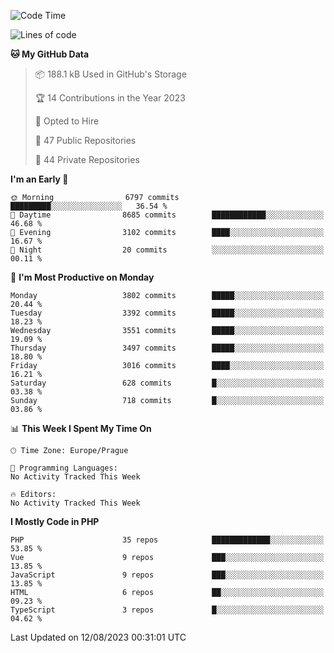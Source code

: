 <!--START_SECTION:waka-->
![Code Time](http://img.shields.io/badge/Code%20Time-1%2C583%20hrs%2058%20mins-blue)

![Lines of code](https://img.shields.io/badge/From%20Hello%20World%20I%27ve%20Written-6.0%20million%20lines%20of%20code-blue)

**🐱 My GitHub Data** 

> 📦 188.1 kB Used in GitHub's Storage 
 > 
> 🏆 14 Contributions in the Year 2023
 > 
> 💼 Opted to Hire
 > 
> 📜 47 Public Repositories 
 > 
> 🔑 44 Private Repositories 
 > 
**I'm an Early 🐤** 

```text
🌞 Morning                6797 commits        █████████░░░░░░░░░░░░░░░░   36.54 % 
🌆 Daytime                8685 commits        ████████████░░░░░░░░░░░░░   46.68 % 
🌃 Evening                3102 commits        ████░░░░░░░░░░░░░░░░░░░░░   16.67 % 
🌙 Night                  20 commits          ░░░░░░░░░░░░░░░░░░░░░░░░░   00.11 % 
```
📅 **I'm Most Productive on Monday** 

```text
Monday                   3802 commits        █████░░░░░░░░░░░░░░░░░░░░   20.44 % 
Tuesday                  3392 commits        █████░░░░░░░░░░░░░░░░░░░░   18.23 % 
Wednesday                3551 commits        █████░░░░░░░░░░░░░░░░░░░░   19.09 % 
Thursday                 3497 commits        █████░░░░░░░░░░░░░░░░░░░░   18.80 % 
Friday                   3016 commits        ████░░░░░░░░░░░░░░░░░░░░░   16.21 % 
Saturday                 628 commits         █░░░░░░░░░░░░░░░░░░░░░░░░   03.38 % 
Sunday                   718 commits         █░░░░░░░░░░░░░░░░░░░░░░░░   03.86 % 
```


📊 **This Week I Spent My Time On** 

```text
🕑︎ Time Zone: Europe/Prague

💬 Programming Languages: 
No Activity Tracked This Week

🔥 Editors: 
No Activity Tracked This Week
```

**I Mostly Code in PHP** 

```text
PHP                      35 repos            █████████████░░░░░░░░░░░░   53.85 % 
Vue                      9 repos             ███░░░░░░░░░░░░░░░░░░░░░░   13.85 % 
JavaScript               9 repos             ███░░░░░░░░░░░░░░░░░░░░░░   13.85 % 
HTML                     6 repos             ██░░░░░░░░░░░░░░░░░░░░░░░   09.23 % 
TypeScript               3 repos             █░░░░░░░░░░░░░░░░░░░░░░░░   04.62 % 
```




 Last Updated on 12/08/2023 00:31:01 UTC
<!--END_SECTION:waka-->
<!--
**AlexKratky/AlexKratky** is a ✨ _special_ ✨ repository because its `README.md` (this file) appears on your GitHub profile.

Here are some ideas to get you started:

- 🔭 I’m currently working on ...
- 🌱 I’m currently learning ...
- 👯 I’m looking to collaborate on ...
- 🤔 I’m looking for help with ...
- 💬 Ask me about ...
- 📫 How to reach me: ...
- 😄 Pronouns: ...
- ⚡ Fun fact: ...
-->
